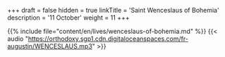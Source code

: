 +++
draft = false
hidden = true
linkTitle = 'Saint Wenceslaus of Bohemia'
description = '11 October'
weight = 11
+++

{{% include file="content/en/lives/wenceslaus-of-bohemia.md" %}}
{{< audio "https://orthodoxy.sgp1.cdn.digitaloceanspaces.com/fr-augustin/WENCESLAUS.mp3" >}}
